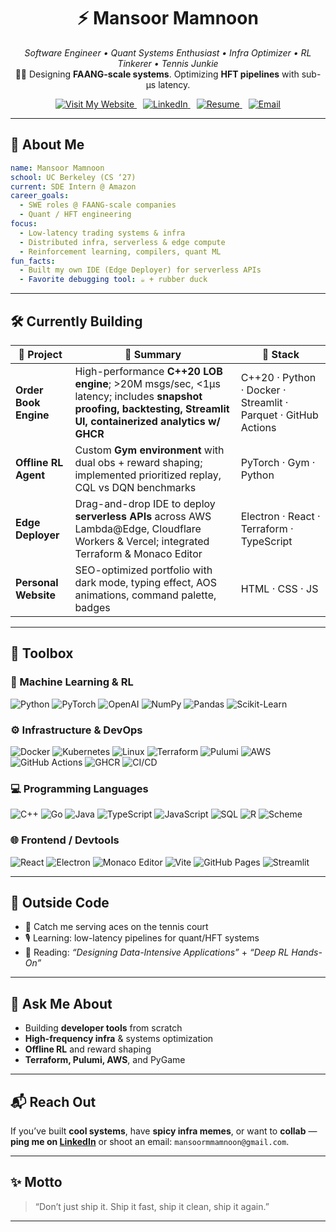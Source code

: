<div align="center">
  
# ⚡ Mansoor Mamnoon  

_Software Engineer • Quant Systems Enthusiast • Infra Optimizer • RL Tinkerer • Tennis Junkie_  
👨‍💻 Designing **FAANG-scale systems**. Optimizing **HFT pipelines** with sub-µs latency.  

<a href="https://mansoor-mamnoon.github.io/personal-website/" style="margin-right: 10px;">
  <img src="https://img.shields.io/badge/Visit%20My%20Website-%2300bfff?style=for-the-badge&logo=google-chrome&logoColor=white" alt="Visit My Website"/>
</a>
<a href="https://linkedin.com/in/mansoormamnoon" style="margin-right: 10px;">
  <img src="https://img.shields.io/badge/LinkedIn-%230077b5?style=for-the-badge&logo=linkedin&logoColor=white" alt="LinkedIn"/>
</a>
<a href="https://github.com/mansoor-mamnoon/personal-website/blob/main/assets/Mansoor_Mamnoon%20(11).pdf" style="margin-right: 10px;">
  <img src="https://img.shields.io/badge/Resume-PDF-blue?style=for-the-badge&logo=readthedocs&logoColor=white" alt="Resume"/>
</a>
<a href="mailto:mansoormmamnoon@gmail.com">
  <img src="https://img.shields.io/badge/Email-%23D14836?style=for-the-badge&logo=gmail&logoColor=white" alt="Email"/>
</a>

</div>

---

## 🧠 About Me  

```yaml
name: Mansoor Mamnoon
school: UC Berkeley (CS ‘27)
current: SDE Intern @ Amazon
career_goals:
  - SWE roles @ FAANG-scale companies
  - Quant / HFT engineering
focus:
  - Low-latency trading systems & infra
  - Distributed infra, serverless & edge compute
  - Reinforcement learning, compilers, quant ML
fun_facts:
  - Built my own IDE (Edge Deployer) for serverless APIs
  - Favorite debugging tool: ☕ + rubber duck
```

---

## 🛠️ Currently Building  

| 🚀 Project             | 📝 Summary                                                                                              | 🧰 Stack |
|------------------------|--------------------------------------------------------------------------------------------------------|----------|
| **Order Book Engine**  | High-performance **C++20 LOB engine**; >20M msgs/sec, <1µs latency; includes **snapshot proofing, backtesting, Streamlit UI, containerized analytics w/ GHCR** | C++20 · Python · Docker · Streamlit · Parquet · GitHub Actions |
| **Offline RL Agent**   | Custom **Gym environment** with dual obs + reward shaping; implemented prioritized replay, CQL vs DQN benchmarks | PyTorch · Gym · Python |
| **Edge Deployer**      | Drag-and-drop IDE to deploy **serverless APIs** across AWS Lambda@Edge, Cloudflare Workers & Vercel; integrated Terraform & Monaco Editor | Electron · React · Terraform · TypeScript |
| **Personal Website**   | SEO-optimized portfolio with dark mode, typing effect, AOS animations, command palette, badges          | HTML · CSS · JS |

---

## 🧰 Toolbox  

### 🧠 Machine Learning & RL  
![Python](https://img.shields.io/badge/Python-3776AB?style=flat&logo=python&logoColor=white)
![PyTorch](https://img.shields.io/badge/PyTorch-EE4C2C?style=flat&logo=pytorch&logoColor=white)
![OpenAI](https://img.shields.io/badge/OpenAI%20Gym-000000?style=flat&logo=openai&logoColor=white)
![NumPy](https://img.shields.io/badge/NumPy-013243?style=flat&logo=numpy&logoColor=white)
![Pandas](https://img.shields.io/badge/Pandas-150458?style=flat&logo=pandas&logoColor=white)
![Scikit-Learn](https://img.shields.io/badge/Scikit--Learn-F7931E?style=flat&logo=scikitlearn&logoColor=white)

### ⚙️ Infrastructure & DevOps  
![Docker](https://img.shields.io/badge/Docker-2496ED?style=flat&logo=docker&logoColor=white)
![Kubernetes](https://img.shields.io/badge/Kubernetes-326CE5?style=flat&logo=kubernetes&logoColor=white)
![Linux](https://img.shields.io/badge/Linux-FCC624?style=flat&logo=linux&logoColor=black)
![Terraform](https://img.shields.io/badge/Terraform-623CE4?style=flat&logo=terraform&logoColor=white)
![Pulumi](https://img.shields.io/badge/Pulumi-512BD4?style=flat&logo=pulumi&logoColor=white)
![AWS](https://img.shields.io/badge/AWS-232F3E?style=flat&logo=amazonaws&logoColor=orange)
![GitHub Actions](https://img.shields.io/badge/GitHub%20Actions-2088FF?style=flat&logo=githubactions&logoColor=white)
![GHCR](https://img.shields.io/badge/GHCR-181717?style=flat&logo=github&logoColor=white)
![CI/CD](https://img.shields.io/badge/CI%2FCD-A42E2B?style=flat&logo=gitlab&logoColor=white)

### 💻 Programming Languages  
![C++](https://img.shields.io/badge/C++20-00599C?style=flat&logo=c%2B%2B&logoColor=white)
![Go](https://img.shields.io/badge/Go-00ADD8?style=flat&logo=go&logoColor=white)
![Java](https://img.shields.io/badge/Java-ED8B00?style=flat&logo=java&logoColor=white)
![TypeScript](https://img.shields.io/badge/TypeScript-3178C6?style=flat&logo=typescript&logoColor=white)
![JavaScript](https://img.shields.io/badge/JavaScript-F7DF1E?style=flat&logo=javascript&logoColor=black)
![SQL](https://img.shields.io/badge/SQL-003B57?style=flat&logo=databricks&logoColor=white)
![R](https://img.shields.io/badge/R-276DC3?style=flat&logo=r&logoColor=white)
![Scheme](https://img.shields.io/badge/Scheme-4EAA25?style=flat&logo=gnu&logoColor=white)

### 🌐 Frontend / Devtools  
![React](https://img.shields.io/badge/React-20232A?style=flat&logo=react&logoColor=61DAFB)
![Electron](https://img.shields.io/badge/Electron-191970?style=flat&logo=electron&logoColor=white)
![Monaco Editor](https://img.shields.io/badge/Monaco%20Editor-1E90FF?style=flat&logo=visualstudiocode&logoColor=white)
![Vite](https://img.shields.io/badge/Vite-646CFF?style=flat&logo=vite&logoColor=white)
![GitHub Pages](https://img.shields.io/badge/GitHub%20Pages-222222?style=flat&logo=githubpages&logoColor=white)
![Streamlit](https://img.shields.io/badge/Streamlit-FF4B4B?style=flat&logo=streamlit&logoColor=white)

---

## 🏓 Outside Code  

- 🎾 Catch me serving aces on the tennis court  
- 🎙️ Learning: low-latency pipelines for quant/HFT systems  
- 🧪 Reading: _“Designing Data-Intensive Applications”_ + _“Deep RL Hands-On”_  

---

## 💬 Ask Me About  

- Building **developer tools** from scratch  
- **High-frequency infra** & systems optimization  
- **Offline RL** and reward shaping  
- **Terraform, Pulumi, AWS**, and PyGame  

---

## 📬 Reach Out  

If you’ve built **cool systems**, have **spicy infra memes**, or want to **collab** —  
**ping me on [LinkedIn](https://linkedin.com/in/mansoormamnoon)** or shoot an email: `mansoormmamnoon@gmail.com`.  

---

## ✨ Motto  

> “Don’t just ship it. Ship it fast, ship it clean, ship it again.”  

---
